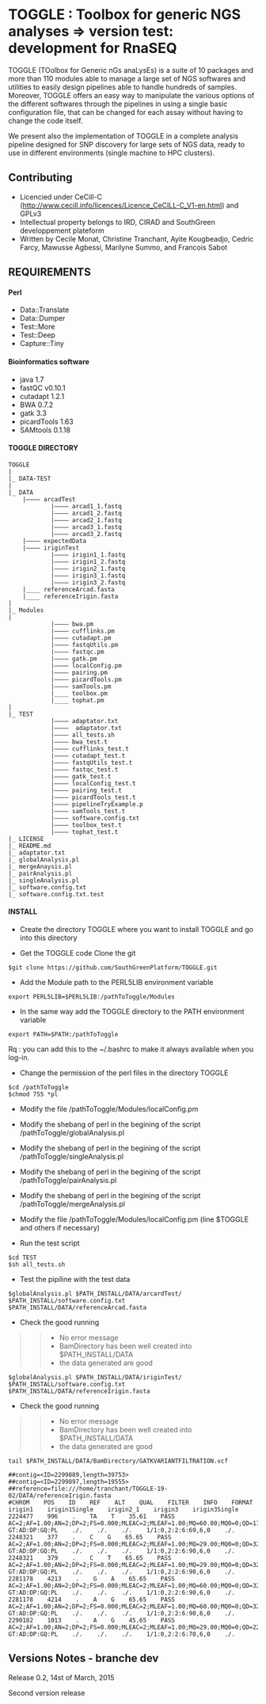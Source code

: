 TOGGLE : Toolbox for generic NGS analyses => version test: development for RnaSEQ 
===========

TOGGLE (TOolbox for Generic nGs anaLysEs) is a suite of 10 packages and more than 110 modules able to manage a large set of NGS softwares
and utilities to easily design pipelines able to handle hundreds of samples. Moreover, TOGGLE offers an easy way to manipulate the various
options of the different softwares through the pipelines in using a single basic configuration file, that can be changed for each assay without
having to change the code itself.

We present also the implementation of TOGGLE in a complete analysis pipeline designed for SNP discovery for large sets of NGS data, ready to use
in different environments (single machine to HPC clusters).

##  Contributing

* Licencied under CeCill-C (http://www.cecill.info/licences/Licence_CeCILL-C_V1-en.html) and GPLv3
* Intellectual property belongs to IRD, CIRAD and SouthGreen developpement plateform
* Written by Cecile Monat, Christine Tranchant, Ayite Kougbeadjo, Cedric Farcy, Mawusse Agbessi, Marilyne Summo, and Francois Sabot

## REQUIREMENTS

#### Perl

* Data::Translate
* Data::Dumper
* Test::More
* Test::Deep
* Capture::Tiny


#### Bioinformatics software 

* java 1.7
* fastQC v0.10.1
* cutadapt 1.2.1
* BWA 0.7.2
* gatk 3.3
* picardTools 1.63
* SAMtools 0.1.18

#### TOGGLE DIRECTORY

````
TOGGLE
|
|_ DATA-TEST
|
|_ DATA
    |———— arcadTest
            |———— arcad1_1.fastq
            |———— arcad1_2.fastq
            |———— arcad2_1.fastq
            |———— arcad3_1.fastq
            |———— arcad3_2.fastq
    |———— expectedData
    |———— iriginTest
            |———— irigin1_1.fastq
            |———— irigin1_2.fastq
            |———— irigin2_1.fastq
            |———— irigin3_1.fastq
            |———— irigin3_2.fastq  
    |____ referenceArcad.fasta
    |____ referenceIrigin.fasta
|
|_ Modules
|
            |———— bwa.pm
            |———— cufflinks.pm
            |———— cutadapt.pm
            |———— fastqUtils.pm
            |———— fastqc.pm
            |———— gatk.pm
            |———— localConfig.pm
            |———— pairing.pm
            |———— picardTools.pm
            |———— samTools.pm
            |____ toolbox.pm
            |____ tophat.pm
|
|_ TEST
            |———— adaptator.txt
            |————  adaptator.txt
            |———— all_tests.sh
            |———— bwa_test.t
            |———— cufflinks_test.t
            |———— cutadapt_test.t
            |———— fastqUtils_test.t
            |———— fastqc_test.t
            |———— gatk_test.t
            |———— localConfig_test.t
            |———— pairing_test.t
            |———— picardTools_test.t
            |———— pipelineTryExample.p
            |———— samTools_test.t
            |———— software.config.txt
            |———— toolbox_test.t
            |———— tophat_test.t
|_ LICENSE
|_ README.md
|_ adaptator.txt
|_ globalAnalysis.pl
|_ mergeAnaysis.pl
|_ pairAnalysis.pl
|_ singleAnalysis.pl
|_ software.config.txt
|_ software.config.txt.test
````

#### INSTALL

* Create the directory TOGGLE where you want to install TOGGLE and go into this directory

* Get the TOGGLE code Clone the git

````
$git clone https://github.com/SouthGreenPlatform/TOGGLE.git
````
* Add the Module path to the PERL5LIB environment variable

````
export PERL5LIB=$PERL5LIB:/pathToToggle/Modules
````
* In the same way add the TOGGLE directory to the PATH environment variable

````
export PATH=$PATH:/pathToToggle
````

Rq : you can add this to the ~/.bashrc to make it always available when you log-in.


* Change the permission of the perl files in the directory TOGGLE

```
$cd /pathToToggle
$chmod 755 *pl
```


* Modify the file /pathToToggle/Modules/localConfig.pm
* Modify the shebang of perl in the begining of the script /pathToToggle/globalAnalysis.pl
* Modify the shebang of perl in the begining of the script /pathToToggle/singleAnalysis.pl
* Modify the shebang of perl in the begining of the script /pathToToggle/pairAnalysis.pl
* Modify the shebang of perl in the begining of the script /pathToToggle/mergeAnalysis.pl
* Modify the file /pathToToggle/Modules/localConfig.pm (line $TOGGLE and others if necessary)


* Run the test script

````
$cd TEST
$sh all_tests.sh
````

* Test the pipiline with the test data

````
$globalAnalysis.pl $PATH_INSTALL/DATA/arcardTest/ $PATH_INSTALL/software.config.txt $PATH_INSTALL/DATA/referenceArcad.fasta
````

* Check the good running

>> * No error message
>> * BamDirectory has been well created into $PATH_INSTALL/DATA
>> * the data generated are good


````
$globalAnalysis.pl $PATH_INSTALL/DATA/iriginTest/ $PATH_INSTALL/software.config.txt $PATH_INSTALL/DATA/referenceIrigin.fasta
````

* Check the good running 
> > * No error message
> > * BamDirectory has been well created into $PATH_INSTALL/DATA
> > * the data generated are good

````
tail $PATH_INSTALL/DATA/BamDirectory/GATKVARIANTFILTRATION.vcf

##contig=<ID=2299889,length=39753>
##contig=<ID=2299897,length=19555>
##reference=file:///home/tranchant/TOGGLE-19-02/DATA/referenceIrigin.fasta
#CHROM    POS    ID    REF    ALT    QUAL    FILTER    INFO    FORMAT    irigin1    irigin1Single    irigin2_1    irigin3    irigin3Single
2224477    996    .    TA    T    35.61    PASS    AC=2;AF=1.00;AN=2;DP=2;FS=0.000;MLEAC=2;MLEAF=1.00;MQ=60.00;MQ0=0;QD=17.81;SOR=0.693    GT:AD:DP:GQ:PL    ./.    ./.    ./.    1/1:0,2:2:6:69,6,0    ./.
2248321    377    .    C    G    65.65    PASS    AC=2;AF=1.00;AN=2;DP=2;FS=0.000;MLEAC=2;MLEAF=1.00;MQ=29.00;MQ0=0;QD=32.83;SOR=0.693    GT:AD:DP:GQ:PL    ./.    ./.    ./.    1/1:0,2:2:6:90,6,0    ./.
2248321    379    .    C    T    65.65    PASS    AC=2;AF=1.00;AN=2;DP=2;FS=0.000;MLEAC=2;MLEAF=1.00;MQ=29.00;MQ0=0;QD=32.83;SOR=0.693    GT:AD:DP:GQ:PL    ./.    ./.    ./.    1/1:0,2:2:6:90,6,0    ./.
2281178    4213    .    G    A    65.65    PASS    AC=2;AF=1.00;AN=2;DP=2;FS=0.000;MLEAC=2;MLEAF=1.00;MQ=60.00;MQ0=0;QD=32.83;SOR=0.693    GT:AD:DP:GQ:PL    ./.    ./.    ./.    1/1:0,2:2:6:90,6,0    ./.
2281178    4214    .    A    G    65.65    PASS    AC=2;AF=1.00;AN=2;DP=2;FS=0.000;MLEAC=2;MLEAF=1.00;MQ=60.00;MQ0=0;QD=32.83;SOR=0.693    GT:AD:DP:GQ:PL    ./.    ./.    ./.    1/1:0,2:2:6:90,6,0    ./.
2290182    1013    .    A    G    45.65    PASS    AC=2;AF=1.00;AN=2;DP=2;FS=0.000;MLEAC=2;MLEAF=1.00;MQ=29.00;MQ0=0;QD=22.83;SOR=0.693    GT:AD:DP:GQ:PL    ./.    ./.    ./.    1/1:0,2:2:6:70,6,0    ./.
````

##  Versions Notes - branche dev

Release 0.2, 14st of March, 2015

Second version release

